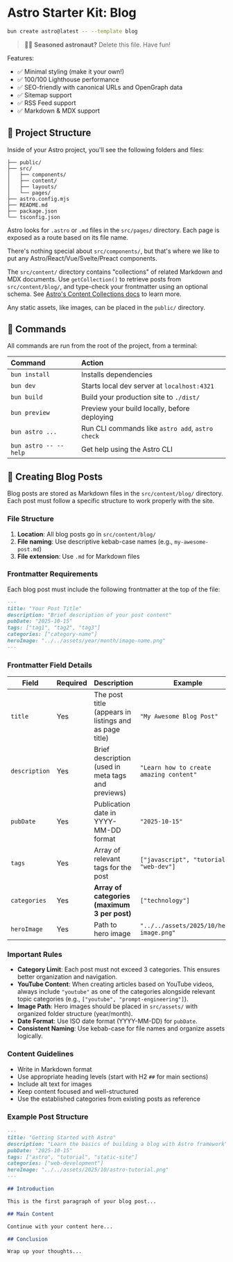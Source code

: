 # Astro Starter Kit: Blog

```sh
bun create astro@latest -- --template blog
```

> 🧑‍🚀 **Seasoned astronaut?** Delete this file. Have fun!

Features:

- ✅ Minimal styling (make it your own!)
- ✅ 100/100 Lighthouse performance
- ✅ SEO-friendly with canonical URLs and OpenGraph data
- ✅ Sitemap support
- ✅ RSS Feed support
- ✅ Markdown & MDX support

## 🚀 Project Structure

Inside of your Astro project, you'll see the following folders and files:

```text
├── public/
├── src/
│   ├── components/
│   ├── content/
│   ├── layouts/
│   └── pages/
├── astro.config.mjs
├── README.md
├── package.json
└── tsconfig.json
```

Astro looks for `.astro` or `.md` files in the `src/pages/` directory. Each page is exposed as a route based on its file name.

There's nothing special about `src/components/`, but that's where we like to put any Astro/React/Vue/Svelte/Preact components.

The `src/content/` directory contains "collections" of related Markdown and MDX documents. Use `getCollection()` to retrieve posts from `src/content/blog/`, and type-check your frontmatter using an optional schema. See [Astro's Content Collections docs](https://docs.astro.build/en/guides/content-collections/) to learn more.

Any static assets, like images, can be placed in the `public/` directory.

## 🧞 Commands

All commands are run from the root of the project, from a terminal:

| Command                   | Action                                           |
| :------------------------ | :----------------------------------------------- |
| `bun install`             | Installs dependencies                            |
| `bun dev`             | Starts local dev server at `localhost:4321`      |
| `bun build`           | Build your production site to `./dist/`          |
| `bun preview`         | Preview your build locally, before deploying     |
| `bun astro ...`       | Run CLI commands like `astro add`, `astro check` |
| `bun astro -- --help` | Get help using the Astro CLI                     |

## 📝 Creating Blog Posts

Blog posts are stored as Markdown files in the `src/content/blog/` directory. Each post must follow a specific structure to work properly with the site.

### File Structure

1. **Location**: All blog posts go in `src/content/blog/`
2. **File naming**: Use descriptive kebab-case names (e.g., `my-awesome-post.md`)
3. **File extension**: Use `.md` for Markdown files

### Frontmatter Requirements

Each blog post must include the following frontmatter at the top of the file:

```markdown
---
title: "Your Post Title"
description: "Brief description of your post content"
pubDate: "2025-10-15"
tags: ["tag1", "tag2", "tag3"]
categories: ["category-name"]
heroImage: "../../assets/year/month/image-name.png"
---
```

### Frontmatter Field Details

| Field | Required | Description | Example |
|-------|----------|-------------|---------|
| `title` | Yes | The post title (appears in listings and as page title) | `"My Awesome Blog Post"` |
| `description` | Yes | Brief description (used in meta tags and previews) | `"Learn how to create amazing content"` |
| `pubDate` | Yes | Publication date in YYYY-MM-DD format | `"2025-10-15"` |
| `tags` | Yes | Array of relevant tags for the post | `["javascript", "tutorial", "web-dev"]` |
| `categories` | Yes | **Array of categories (maximum 3 per post)** | `["technology"]` |
| `heroImage` | Yes | Path to hero image | `"../../assets/2025/10/hero-image.png"` |

### Important Rules

- **Category Limit**: Each post must not exceed 3 categories. This ensures better organization and navigation.
- **YouTube Content**: When creating articles based on YouTube videos, always include `"youtube"` as one of the categories alongside relevant topic categories (e.g., `["youtube", "prompt-engineering"]`).
- **Image Path**: Hero images should be placed in `src/assets/` with organized folder structure (year/month).
- **Date Format**: Use ISO date format (YYYY-MM-DD) for `pubDate`.
- **Consistent Naming**: Use kebab-case for file names and organize assets logically.

### Content Guidelines

- Write in Markdown format
- Use appropriate heading levels (start with H2 `##` for main sections)
- Include alt text for images
- Keep content focused and well-structured
- Use the established categories from existing posts as reference

### Example Post Structure

```markdown
---
title: "Getting Started with Astro"
description: "Learn the basics of building a blog with Astro framework"
pubDate: "2025-10-15"
tags: ["astro", "tutorial", "static-site"]
categories: ["web-development"]
heroImage: "../../assets/2025/10/astro-tutorial.png"
---

## Introduction

This is the first paragraph of your blog post...

## Main Content

Continue with your content here...

## Conclusion

Wrap up your thoughts...
```
